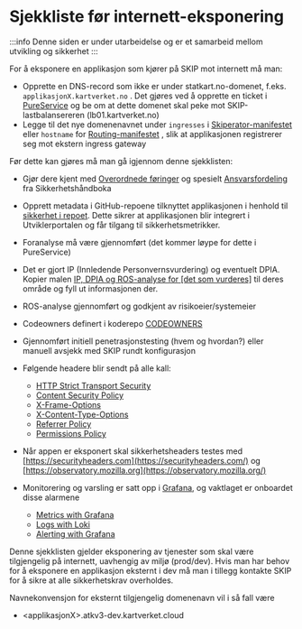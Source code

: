 # Sjekkliste før internett-eksponering

:::info
Denne siden er under utarbeidelse og er et samarbeid mellom utvikling og sikkerhet
:::

For å eksponere en applikasjon som kjører på SKIP mot internett må man:

- Opprette en DNS-record som ikke er under statkart.no-domenet, f.eks. `applikasjonX.kartverket.no` . Det gjøres ved å opprette en ticket i [PureService](https://kartverket.pureservice.com/) og be om at dette domenet skal peke mot SKIP-lastbalansereren (lb01.kartverket.no)
- Legge til det nye domenenavnet under `ingresses` i [Skiperator-manifestet](https://github.com/kartverket/skiperator?tab=readme-ov-file#application-reference) eller `hostname` for [Routing-manifestet](https://github.com/kartverket/skiperator?tab=readme-ov-file#routing-reference) , slik at applikasjonen registrerer seg mot ekstern ingress gateway

Før dette kan gjøres må man gå igjennom denne sjekklisten:

- Gjør dere kjent med [Overordnede føringer](https://kartverket.atlassian.net/wiki/spaces/SIK/pages/599130113/Overordnede+f+ringer) og spesielt [Ansvarsfordeling](https://kartverket.atlassian.net/wiki/spaces/SIK/pages/770113537/Ansvarsfordeling) fra Sikkerhetshåndboka
- Opprett metadata i GitHub-repoene tilknyttet applikasjonen i henhold til [sikkerhet i repoet](https://kartverket.atlassian.net/wiki/spaces/SIK/pages/732397586/Sikkerhet+i+repoet). Dette sikrer at applikasjonen blir integrert i Utviklerportalen og får tilgang til sikkerhetsmetrikker.
- Foranalyse må være gjennomført (det kommer løype for dette i PureService)
- Det er gjort IP (Innledende Personvernsvurdering) og eventuelt DPIA. Kopier malen [IP, DPIA og ROS-analyse for [det som vurderes]](https://kartverket.atlassian.net/wiki/spaces/PER/pages/436338719/IP+DPIA+og+ROS-analyse+for+det+som+vurderes+.+IKKE+SKRIV+INN+I+MALEN+men+kopier+sidene.) til deres område og fyll ut informasjonen der.
- ROS-analyse gjennomført og godkjent av risikoeier/systemeier
- Codeowners definert i koderepo [CODEOWNERS](https://kartverket.atlassian.net/wiki/spaces/SIK/pages/561348667/CODEOWNERS)
- Gjennomført initiell penetrasjonstesting (hvem og hvordan?) eller manuell avsjekk med SKIP rundt konfigurasjon

- Følgende headere blir sendt på alle kall:
  - [HTTP Strict Transport Security](https://scotthelme.co.uk/hsts-the-missing-link-in-tls/)
  - [Content Security Policy](https://scotthelme.co.uk/content-security-policy-an-introduction/)
  - [X-Frame-Options](https://scotthelme.co.uk/hardening-your-http-response-headers/#x-frame-options)
  - [X-Content-Type-Options](https://scotthelme.co.uk/hardening-your-http-response-headers/#x-content-type-options)
  - [Referrer Policy](https://scotthelme.co.uk/a-new-security-header-referrer-policy/)
  - [Permissions Policy](https://scotthelme.co.uk/goodbye-feature-policy-and-hello-permissions-policy/)
- Når appen er eksponert skal sikkerhetsheaders testes med [https://securityheaders.com](https://securityheaders.com/) og [https://observatory.mozilla.org](https://observatory.mozilla.org/)
- Monitorering og varsling er satt opp i [Grafana](https://monitoring.kartverket.cloud), og vaktlaget er onboardet disse alarmene
  - [Metrics with Grafana](../10-observability/01-metrics-with-Grafana.md)
  - [Logs with Loki](../10-observability/05-logs-with-Loki.md)
  - [Alerting with Grafana](../10-observability/04-alerting-with-grafana.md)

Denne sjekklisten gjelder eksponering av tjenester som skal være tilgjengelig på internett, uavhengig av miljø (prod/dev). Hvis man har behov for å eksponere en applikasjon eksternt i dev må man i tillegg kontakte SKIP for å sikre at alle sikkerhetskrav overholdes.

Navnekonvensjon for eksternt tilgjengelig domenenavn vil i så fall være

- \<applikasjonX\>.atkv3-dev.kartverket.cloud
